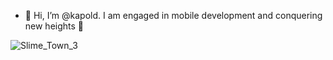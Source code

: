 - 👋 Hi, I’m @kapold. I am engaged in mobile development and conquering new heights 🫠

![Slime_Town_3](https://user-images.githubusercontent.com/87274587/172248970-661829e3-20c0-47b0-85ea-2d85f14714ae.gif)
